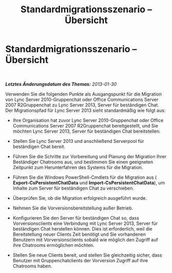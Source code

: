 ﻿---
title: Standardmigrationsszenario – Übersicht
TOCTitle: Standardmigrationsszenario – Übersicht
ms:assetid: e768a7ca-44e3-4969-a6d9-7ed3e7029c5c
ms:mtpsurl: https://technet.microsoft.com/de-de/library/JJ205354(v=OCS.15)
ms:contentKeyID: 49295738
ms.date: 05/19/2016
mtps_version: v=OCS.15
ms.translationtype: HT
---

# Standardmigrationsszenario – Übersicht

 

_**Letztes Änderungsdatum des Themas:** 2013-01-30_

Verwenden Sie die folgenden Punkte als Ausgangspunkt für die Migration von Lync Server 2010-Gruppenchat oder Office Communications Server 2007 R2Gruppenchat zu Lync Server 2013, Server für beständigen Chat. Der Migrationspfad für Lync Server 2013 sieht standardmäßig wie folgt aus:

  - Ihre Organisation hat zuvor Lync Server 2010-Gruppenchat oder Office Communications Server 2007 R2Gruppenchat bereitgestellt, und Sie möchten Lync Server 2013, Server für beständigen Chat bereitstellen.

  - Stellen Sie Lync Server 2013 und anschließend Serverpool für beständigen Chat bereit.

  - Führen Sie die Schritte zur Vorbereitung und Planung der Migration Ihrer Beständiger Chatrooms aus, und bestimmen Sie einen geeigneten Zeitpunkt zum Herunterfahren des Systems für die Migration.

  - Führen Sie die Windows PowerShell-Cmdlets für die Migration aus ( **Export-CsPersistentChatData** und **Import-CsPersistentChatData**), um Inhalte zum Server für beständigen Chat zu verschieben.

  - Überprüfen Sie, ob die Migration erfolgreich ausgeführt wurde.

  - Nehmen Sie die Vorversionsbereitstellung außer Betrieb.

  - Konfigurieren Sie den Server für beständigen Chat so, dass Vorversionsclients eine Verbindung mit Lync Server 2013, Server für beständigen Chat herstellen können. Dies ist erforderlich, weil die Bereitstellung neuer Clients Zeit benötigt und Sie vorhandenen Benutzern mit Vorversionsclients sobald wie möglich den Zugriff auf ihre Chatrooms ermöglichen möchten.

  - Stellen Sie neue Clients bereit, und stellen Sie gleichzeitig sicher, dass Benutzer mit Gruppenchatclients der Vorversion Zugriff auf ihre Chatrooms haben.

